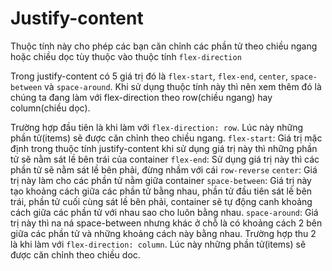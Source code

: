 # Justify-content

Thuộc tính này cho phép các bạn căn chỉnh các phần tử theo chiều ngang hoặc chiều dọc tùy thuộc vào thuộc tính `flex-direction`

Trong justify-content có 5 giá trị đó là `flex-start`, `flex-end`, `center`, `space-between` và `space-around`. Khi sử dụng thuộc tính này thì nên xem thêm đó là chúng ta đang làm với flex-direction theo row(chiều ngang) hay column(chiều dọc).


Trường hợp đầu tiên là khi làm với `flex-direction: row`. Lúc này những phần tử(items) sẽ được căn chỉnh theo chiều ngang.
    `flex-start`: Giá trị mặc định trong thuộc tính justify-content khi sử dụng giá trị này thì những phần tử sẽ nằm sát lề bên trái của container
    `flex-end`: Sử dụng giá trị này thì các phần tử sẽ nằm sát lề bên phải, đừng nhầm với cái `row-reverse`
    `center`: Giá trị này làm cho các phần tử nằm giữa container
    `space-between`: Giá trị này tạo khoảng cách giữa các phần tử bằng nhau, phần tử đầu tiên sát lề bên trái, phần tử cuối cùng sát lề bên phải, container sẽ tự động canh khoảng cách giữa các phần tử với nhau sao cho luôn bằng nhau.
    `space-around`: Giá trị này thì na ná space-between nhưng khác ở chỗ là có khoảng cách 2 bên giữa các phần tử và những khoảng cách này bằng nhau.
Trường hợp thu 2 là khi làm với `flex-direction: column`. Lúc này những phần tử(items) sẽ được căn chỉnh theo chiều doc.
